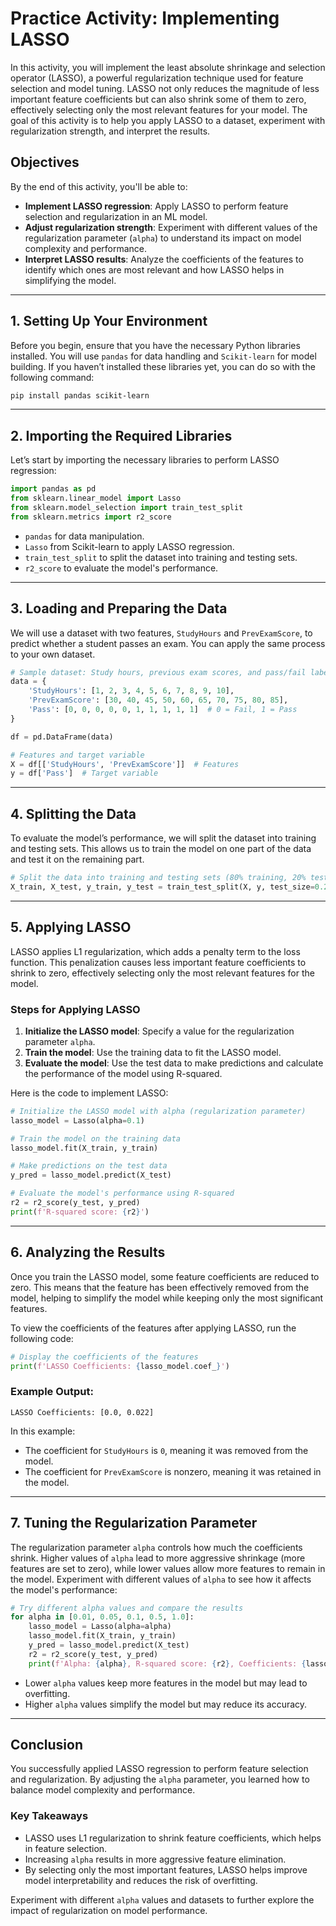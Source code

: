 # Practice Activity: Implementing LASSO

In this activity, you will implement the least absolute shrinkage and selection operator (LASSO), a powerful regularization technique used for feature selection and model tuning. LASSO not only reduces the magnitude of less important feature coefficients but can also shrink some of them to zero, effectively selecting only the most relevant features for your model. The goal of this activity is to help you apply LASSO to a dataset, experiment with regularization strength, and interpret the results.

## Objectives

By the end of this activity, you'll be able to:

- **Implement LASSO regression**: Apply LASSO to perform feature selection and regularization in an ML model.
- **Adjust regularization strength**: Experiment with different values of the regularization parameter (`alpha`) to understand its impact on model complexity and performance.
- **Interpret LASSO results**: Analyze the coefficients of the features to identify which ones are most relevant and how LASSO helps in simplifying the model.

---

## 1. Setting Up Your Environment

Before you begin, ensure that you have the necessary Python libraries installed. You will use `pandas` for data handling and `Scikit-learn` for model building. If you haven’t installed these libraries yet, you can do so with the following command:

```bash
pip install pandas scikit-learn
```

---

## 2. Importing the Required Libraries

Let’s start by importing the necessary libraries to perform LASSO regression:

```python
import pandas as pd
from sklearn.linear_model import Lasso
from sklearn.model_selection import train_test_split
from sklearn.metrics import r2_score
```

- `pandas` for data manipulation.
- `Lasso` from Scikit-learn to apply LASSO regression.
- `train_test_split` to split the dataset into training and testing sets.
- `r2_score` to evaluate the model's performance.

---

## 3. Loading and Preparing the Data

We will use a dataset with two features, `StudyHours` and `PrevExamScore`, to predict whether a student passes an exam. You can apply the same process to your own dataset.

```python
# Sample dataset: Study hours, previous exam scores, and pass/fail labels
data = {
    'StudyHours': [1, 2, 3, 4, 5, 6, 7, 8, 9, 10],
    'PrevExamScore': [30, 40, 45, 50, 60, 65, 70, 75, 80, 85],
    'Pass': [0, 0, 0, 0, 0, 1, 1, 1, 1, 1]  # 0 = Fail, 1 = Pass
}

df = pd.DataFrame(data)

# Features and target variable
X = df[['StudyHours', 'PrevExamScore']]  # Features
y = df['Pass']  # Target variable
```

---

## 4. Splitting the Data

To evaluate the model’s performance, we will split the dataset into training and testing sets. This allows us to train the model on one part of the data and test it on the remaining part.

```python
# Split the data into training and testing sets (80% training, 20% testing)
X_train, X_test, y_train, y_test = train_test_split(X, y, test_size=0.2, random_state=42)
```

---

## 5. Applying LASSO

LASSO applies L1 regularization, which adds a penalty term to the loss function. This penalization causes less important feature coefficients to shrink to zero, effectively selecting only the most relevant features for the model.

### Steps for Applying LASSO

1. **Initialize the LASSO model**: Specify a value for the regularization parameter `alpha`.
2. **Train the model**: Use the training data to fit the LASSO model.
3. **Evaluate the model**: Use the test data to make predictions and calculate the performance of the model using R-squared.

Here is the code to implement LASSO:

```python
# Initialize the LASSO model with alpha (regularization parameter)
lasso_model = Lasso(alpha=0.1)

# Train the model on the training data
lasso_model.fit(X_train, y_train)

# Make predictions on the test data
y_pred = lasso_model.predict(X_test)

# Evaluate the model's performance using R-squared
r2 = r2_score(y_test, y_pred)
print(f'R-squared score: {r2}')
```

---

## 6. Analyzing the Results

Once you train the LASSO model, some feature coefficients are reduced to zero. This means that the feature has been effectively removed from the model, helping to simplify the model while keeping only the most significant features.

To view the coefficients of the features after applying LASSO, run the following code:

```python
# Display the coefficients of the features
print(f'LASSO Coefficients: {lasso_model.coef_}')
```

### Example Output:

```plaintext
LASSO Coefficients: [0.0, 0.022]
```

In this example:

- The coefficient for `StudyHours` is `0`, meaning it was removed from the model.
- The coefficient for `PrevExamScore` is nonzero, meaning it was retained in the model.

---

## 7. Tuning the Regularization Parameter

The regularization parameter `alpha` controls how much the coefficients shrink. Higher values of `alpha` lead to more aggressive shrinkage (more features are set to zero), while lower values allow more features to remain in the model. Experiment with different values of `alpha` to see how it affects the model's performance:

```python
# Try different alpha values and compare the results
for alpha in [0.01, 0.05, 0.1, 0.5, 1.0]:
    lasso_model = Lasso(alpha=alpha)
    lasso_model.fit(X_train, y_train)
    y_pred = lasso_model.predict(X_test)
    r2 = r2_score(y_test, y_pred)
    print(f'Alpha: {alpha}, R-squared score: {r2}, Coefficients: {lasso_model.coef_}')
```

- Lower `alpha` values keep more features in the model but may lead to overfitting.
- Higher `alpha` values simplify the model but may reduce its accuracy.

---

## Conclusion

You successfully applied LASSO regression to perform feature selection and regularization. By adjusting the `alpha` parameter, you learned how to balance model complexity and performance.

### Key Takeaways

- LASSO uses L1 regularization to shrink feature coefficients, which helps in feature selection.
- Increasing `alpha` results in more aggressive feature elimination.
- By selecting only the most important features, LASSO helps improve model interpretability and reduces the risk of overfitting.

Experiment with different `alpha` values and datasets to further explore the impact of regularization on model performance.